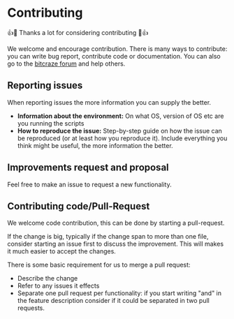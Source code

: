 Contributing
============

👍🎉 Thanks a lot for considering contributing 🎉👍

We welcome and encourage contribution. There is many ways to contribute: you can
write bug report, contribute code or documentation.
You can also go to the [bitcraze forum](https://forum.bitcraze.io) and help others.

## Reporting issues

When reporting issues the more information you can supply the better.

 - **Information about the environment:** On what OS, version of OS etc are you running the scripts
 - **How to reproduce the issue:** Step-by-step guide on how the issue can be reproduced (or at least how you reproduce it).
 Include everything you think might be useful, the more information the better.

## Improvements request and proposal

Feel free to make an issue to request a new functionality.

## Contributing code/Pull-Request

We welcome code contribution, this can be done by starting a pull-request.

If the change is big, typically if the change span to more than one file, consider starting an issue first to discuss the improvement.
This will makes it much easier to accept the changes.

There is some basic requirement for us to merge a pull request:
 - Describe the change
 - Refer to any issues it effects
 - Separate one pull request per functionality: if you start writing "and" in the feature description consider if it could be separated in two pull requests.
